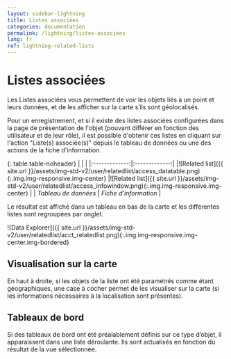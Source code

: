 ```yaml
---
layout: sidebar-lightning
title: Listes associées
categories: documentation
permalink: /lightning/listes-associees
lang: fr
ref: lightning-related-lists
---
```

<style>
  .table-noheader th { display:none;}
</style>

# Listes associées

Les Listes associées vous permettent de voir les objets liés à un point et leurs données, et de les afficher sur la carte s’ils sont géolocalisés.

Pour un enregistrement, et si il existe des listes associées configurées dans la page de présentation de l'objet (pouvant différer en fonction des utilisateur et de leur rôle), il est possible d'obtenir ces listes en cliquant sur l'action "Liste(s) associée(s)" depuis le tableau de données ou une des actions de la fiche d'information.

{:.table.table-noheader}
|               |               |
|:-------------:|:-------------:|
|![Related list]({{ site.url }}/assets/img-std-v2/user/relatedlist/access_datatable.png){:.img.img-responsive.img-center} |![Related list]({{ site.url }}/assets/img-std-v2/user/relatedlist/access_infowindow.png){:.img.img-responsive.img-center} |
| *Tableau de données* | *Fiche d'information* |

Le résultat est affiché dans un tableau en bas de la carte et les différentes listes sont regroupées par onglet.

![Data Explorer]({{ site.url }}/assets/img-std-v2/user/relatedlist/acct_relatedlist.png){:.img.img-responsive.img-center.img-bordered}

## Visualisation sur la carte

En haut à droite, si les objets de la liste ont été paramétrés comme étant géographiques, une case à cocher permet de les visualiser sur la carte (si les informations nécessaires à la localisation sont présentes).

## Tableaux de bord

Si des tableaux de bord ont été préalablement définis sur ce type d’objet, il apparaissent dans une liste déroulante. Ils sont actualisés en fonction du résultat de la vue sélectionnée.